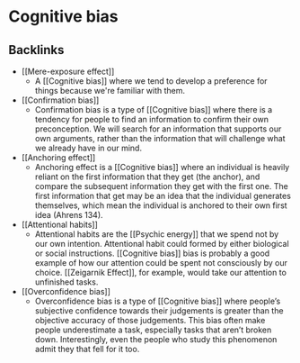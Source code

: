 # Cognitive bias

## Backlinks
* [[Mere-exposure effect]]
	* A [[Cognitive bias]] where we tend to develop a preference for things because we're familiar with them.
* [[Confirmation bias]]
	* Confirmation bias is a type of [[Cognitive bias]] where there is a tendency for people to find an information to confirm their own preconception. We will search for an information that supports our own arguments, rather than the information that will challenge what we already have in our mind.
* [[Anchoring effect]]
	* Anchoring effect is a [[Cognitive bias]] where an individual is heavily reliant on the first information that they get (the anchor), and compare the subsequent information they get with the first one. The first information that get may be an idea that the individual generates themselves, which mean the individual is anchored to their own first idea (Ahrens 134).
* [[Attentional habits]]
	* Attentional habits are the [[Psychic energy]] that we spend not by our own intention. Attentional habit could formed by either biological or social instructions. [[Cognitive bias]] bias is probably a good example of how our attention could be spent not consciously by our choice. [[Zeigarnik Effect]], for example, would take our attention to unfinished tasks.
* [[Overconfidence bias]]
	* Overconfidence bias is a type of [[Cognitive bias]] where people’s subjective confidence towards their judgements is greater than the objective accuracy of those judgements. This bias often make people underestimate a task, especially tasks that aren’t broken down. Interestingly, even the people who study this phenomenon admit they that fell for it too.

<!-- #evergreen #cognitive/bias -->

<!-- {BearID:F0F4A341-2828-44A3-A8BD-D40ABDB5970E-3039-00000F9FDB91C231} -->
